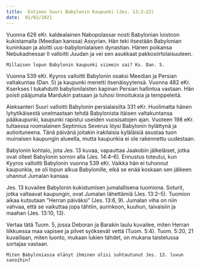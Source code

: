 ```yaml
---
title:  Entinen Suuri Babylonin Kaupunki (Jes. 13:2–22)
date:  01/02/2021
---
```


Vuonna 626 eKr. kaldealainen Nabopolassar nosti Babylonian loistoon kukistamalla (Meedian kanssa) Assyrian. Hän teki itsestään Babylonian kuninkaan ja aloitti uus-babylonialaisen dynastian. Hänen poikansa Nebukadnessar II valloitti Juudan ja vei sen asukkaat pakkosiirtolaisuuteen.

`Millaisen lopun Babylonin kaupunki viimein sai? Ks. Dan. 5.`

Vuonna 539 eKr. Kyyros valloitti Babylonin osaksi Meedian ja Persian valtakuntaa (Dan. 5) ja kaupunki menetti itsenäisyytensä. Vuonna 482 eKr. Kserkses I tukahdutti babylonilaisten kapinan Persian hallintoa vastaan. Hän poisti pääjumala Mardukin patsaan ja tuhosi linnoituksia ja temppeleitä.

Aleksanteri Suuri valloitti Babylonin persialaisilta 331 eKr. Huolimatta hänen lyhytikäisestä unelmastaan tehdä Babylonista itäisen valtakuntansa pääkaupunki, kaupunki rapistui useiden vuosisatojen ajan. Vuoteen 198 eKr. tultaessa roomalainen Septimius Severus löysi Babylonin hylättynä ja autioituneena. Tänä päivänä joitakin irakilaisia kyläläisiä asustaa tuon muinaisen kaupungin alueella, mutta kaupunkia ei ole rakennettu uudestaan.

Babylonin kohtalo, jota Jes. 13 kuvaa, vapauttaa Jaakobin jälkeläiset, jotka ovat olleet Babylonin sorron alla (Jes. 14:4–6). Ennustus toteutui, kun Kyyros valloitti Babylonin vuonna 539 eKr. Vaikka hän ei tuhonnut kaupunkia, se oli lopun alkua Babylonille, eikä se enää koskaan sen jälkeen uhannut Jumalan kansaa.

Jes. 13 kuvailee Babylonin kukistumisen jumalallisena tuomiona. Soturit, jotka valtaavat kaupungin, ovat Jumalan lähettämiä (Jes. 13:2–5). Tuomion aikaa kutsutaan ”Herran päiväksi” (Jes. 13:6, 9). Jumalan viha on niin vahvaa, että se vaikuttaa jopa tähtiin, aurinkoon, kuuhun, taivaisiin ja maahan (Jes. 13:10, 13).

Vertaa tätä Tuom. 5, jossa Deboran ja Barakin laulu kuvailee, miten Herran liikkuessa maa vapisee ja pilvet syöksevät vettä (Tuom. 5:4). Tuom. 5:20, 21 kuvaillaan, miten luonto, mukaan lukien tähdet, on mukana taistelussa sortajaa vastaan.

`Miten Babyloniassa elänyt ihminen olisi suhtautunut Jes. 13. luvun sanoihin?`